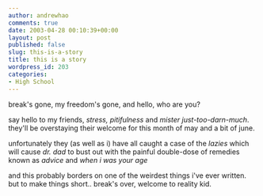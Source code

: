 ```yaml
---
author: andrewhao
comments: true
date: 2003-04-28 00:10:39+00:00
layout: post
published: false
slug: this-is-a-story
title: this is a story
wordpress_id: 203
categories:
- High School
---
```


break's gone, my freedom's gone, and hello, who are you?

say hello to my friends, _stress, pitifulness_ and _mister just-too-darn-much_. they'll be overstaying their welcome for this month of may and a bit of june.

unfortunately they (as well as i) have all caught a case of the _lazies_ which will cause _dr. dad_ to bust out with the painful double-dose of remedies known as _advice_ and _when i was your age_

and this probably borders on one of the weirdest things i've ever written.
but to make things short.. break's over, welcome to reality kid.
